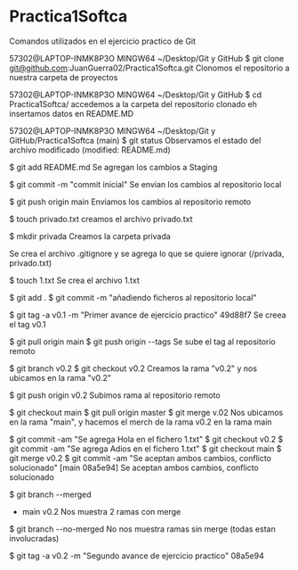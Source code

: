 # Practica1Softca

Comandos utilizados en el ejercicio practico de Git

57302@LAPTOP-INMK8P3O MINGW64 ~/Desktop/Git y GitHub
    $ git clone git@github.com:JuanGuerra02/Practica1Softca.git
        Clonomos el repositorio a nuestra carpeta de proyectos


57302@LAPTOP-INMK8P3O MINGW64 ~/Desktop/Git y GitHub
    $ cd Practica1Softca/
        accedemos a la carpeta del repositorio clonado eh insertamos datos en README.MD


57302@LAPTOP-INMK8P3O MINGW64 ~/Desktop/Git y GitHub/Practica1Softca (main)
    $ git status
        Observamos el estado del archivo modificado     (modified: README.md)

$ git add README.md
    Se agregan los cambios a Staging

$ git commit -m "commit inicial"
    Se envian los cambios al repositorio local

$ git push origin main
    Enviamos los cambios al repositorio remoto

$ touch privado.txt
    creamos el archivo privado.txt

$ mkdir privada
    Creamos la carpeta privada

Se crea el archivo .gitignore y se agrega lo que se quiere ignorar (/privada, privado.txt)

$ touch 1.txt
    Se crea el archivo 1.txt

$ git add .
$ git commit -m "añadiendo ficheros al repositorio local"

$ git tag -a v0.1 -m "Primer avance de ejercicio practico" 49d88f7
    Se creea el tag v0.1

$ git pull origin main
$ git push origin --tags
    Se sube el tag al repositorio remoto

$ git branch v0.2
$ git checkout v0.2
    Creamos la rama "v0.2" y nos ubicamos en la rama "v0.2"

$ git push origin v0.2
    Subimos rama al repositorio remoto

$ git checkout main
$ git pull origin master
$ git merge v.02
    Nos ubicamos en la rama "main", y hacemos el merch de la rama v0.2 en la rama main

$ git commit -am "Se agrega Hola en el fichero 1.txt"
$ git checkout v0.2
$ git commit -am "Se agrega Adios en el fichero 1.txt"
$ git checkout main
$ git merge v0.2
$ git commit -am "Se aceptan ambos cambios, conflicto solucionado"
    [main 08a5e94] Se aceptan ambos cambios, conflicto solucionado

$ git branch --merged
* main
  v0.2
    Nos muestra 2 ramas con merge

$ git branch --no-merged
    No nos muestra ramas sin merge (todas estan involucradas)

$ git tag -a v0.2 -m "Segundo avance de ejercicio practico" 08a5e94
